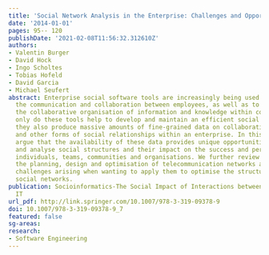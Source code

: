 ```yaml
---
title: 'Social Network Analysis in the Enterprise: Challenges and Opportunities'
date: '2014-01-01'
pages: 95-- 120
publishDate: '2021-02-08T11:56:32.312610Z'
authors:
- Valentin Burger
- David Hock
- Ingo Scholtes
- Tobias Hofeld
- David Garcia
- Michael Seufert
abstract: Enterprise social software tools are increasingly being used to support
  the communication and collaboration between employees, as well as to facilitate
  the collaborative organisation of information and knowledge within companies. Not
  only do these tools help to develop and maintain an efficient social organisation,
  they also produce massive amounts of fine-grained data on collaborations, communication
  and other forms of social relationships within an enterprise. In this chapter, we
  argue that the availability of these data provides unique opportunities to monitor
  and analyse social structures and their impact on the success and performance of
  individuals, teams, communities and organisations. We further review methods from
  the planning, design and optimisation of telecommunication networks and discuss
  challenges arising when wanting to apply them to optimise the structure of enterprise
  social networks.
publication: Socioinformatics-The Social Impact of Interactions between Humans and
  IT
url_pdf: http://link.springer.com/10.1007/978-3-319-09378-9
doi: 10.1007/978-3-319-09378-9_7
featured: false
sg-areas:
research: 
- Software Engineering
---
```

